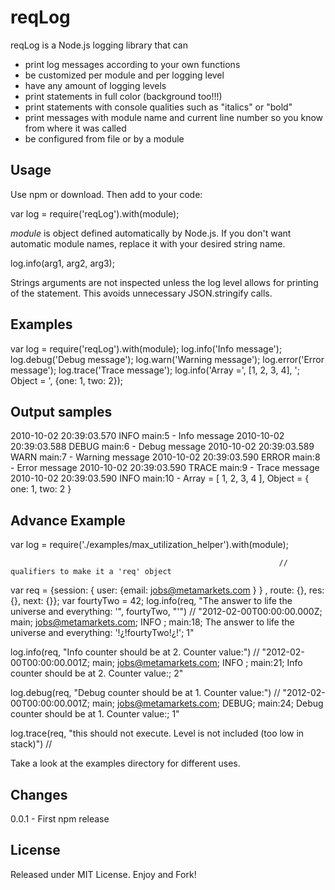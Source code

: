 reqLog
===========

reqLog is a Node.js logging library that can

* print log messages according to your own functions
* be customized per module and per logging level
* have any amount of logging levels
* print statements in full color (background too!!!)
* print statements with console qualities such as "italics" or "bold"
* print messages with module name and current line number so you know from where it was called
* be configured from file or by a module

Usage
-----
Use npm or download. Then add to your code:

  var log = require('reqLog').with(module);

*module* is object defined automatically by Node.js. If you don't want automatic module names, replace it with your desired string name.

  log.info(arg1, arg2, arg3);

Strings arguments are not inspected unless the log level allows for printing of the statement.  This avoids unnecessary JSON.stringify calls.

Examples
--------

  var log = require('reqLog').with(module);
  log.info('Info message');
  log.debug('Debug message');
  log.warn('Warning message');
  log.error('Error message');
  log.trace('Trace message');
  log.info('Array =', [1, 2, 3, 4], '; Object = ', {one: 1, two: 2});


Output samples
--------------

  2010-10-02 20:39:03.570 INFO  main:5 - Info message
  2010-10-02 20:39:03.588 DEBUG main:6 - Debug message
  2010-10-02 20:39:03.589 WARN  main:7 - Warning message
  2010-10-02 20:39:03.590 ERROR main:8 - Error message
  2010-10-02 20:39:03.590 TRACE main:9 - Trace message
  2010-10-02 20:39:03.590 INFO  main:10 - Array = [ 1, 2, 3, 4 ], Object = { one: 1, two: 2 }

Advance Example
---------------

  var log = require('./examples/max_utilization_helper').with(module);

                                                                // qualifiers to make it a 'req' object
  var req = {session: { user: {email: jobs@metamarkets.com } } , route: {}, res: {}, next: {}};
  var fourtyTwo = 42;
  log.info(req, "The answer to life the universe and everything: '", fourtyTwo, "'")
  // "2012-02-00T00:00:00.000Z; main; jobs@metamarkets.com; INFO ; main:18; The answer to life the universe and everything: '!¿!fourtyTwo!¿!'; 1"

  log.info(req, "Info counter should be at 2. Counter value:")
  // "2012-02-00T00:00:00.001Z; main; jobs@metamarkets.com; INFO ; main:21; Info counter should be at 2. Counter value:; 2"

  log.debug(req, "Debug counter should be at 1. Counter value:")
  // "2012-02-00T00:00:00.001Z; main; jobs@metamarkets.com; DEBUG; main:24; Debug counter should be at 1. Counter value:; 1"

  log.trace(req, "this should not execute. Level is not included (too low in stack)")
  //


Take a look at the examples directory for different uses.


Changes
-------
0.0.1 - First npm release


License
-------
Released under MIT License. Enjoy and Fork!
